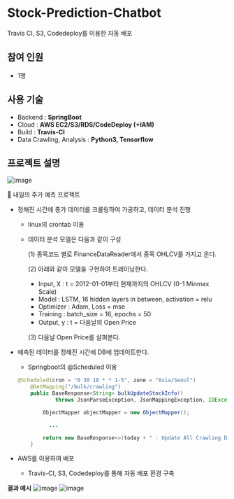 # Stock-Prediction-Chatbot
Travis CI, S3, Codedeploy를 이용한 자동 배포

## 참여 인원
- 1명

## 사용 기술

- Backend : **SpringBoot**
- Cloud : **AWS EC2/S3/RDS/CodeDeploy (+IAM)**
- Build : **Travis-CI**
- Data Crawling, Analysis : **Python3, Tensorflow**


## 프로젝트 설명

![image](https://s3-us-west-2.amazonaws.com/secure.notion-static.com/6e2d0e5e-05ce-430b-a36d-3aff21a8959c/Untitled.png)
<aside>
💬 내일의 주가 예측 프로젝트

- 정해진 시간에 종가 데이터를 크롤링하여 가공하고, 데이터 분석 진행
    - linux의 crontab 이용
    - 데이터 분석 모델은 다음과 같이 구성
        
        (1) 종목코드 별로 FinanceDataReader에서 종목 OHLCV를 가지고 온다.
        
        (2) 아래와 같이 모델을 구현하여 트레이닝한다.
        
        - Input, X : t = 2012-01-01부터 현재까지의 OHLCV (0-1 Minmax Scale)
        - Model : LSTM, 16 hidden layers in between, activation = relu
        - Optimizer : Adam, Loss = mse
        - Training : batch_size = 16, epochs = 50
        - Output, y : t = 다음날의 Open Price
        
        (3) 다음날 Open Price를 살펴본다.
        
- 예측된 데이터를 정해진 시간에 DB에 업데이트한다.
    - Springboot의 @Scheduled 이용
    
    ```java
    @Scheduled(cron = "0 30 18 * * 1-5", zone = "Asia/Seoul")
        @GetMapping("/bulk/crawling")
        public BaseResponse<String> bulkUpdateStockInfo()
                throws JsonParseException, JsonMappingException, IOException {
    
            ObjectMapper objectMapper = new ObjectMapper();
    
    	      ...
    
            return new BaseResponse<>(today + " : Update All Crawling Data Success");
        }
    ```
    
- AWS를 이용하여 배포
    - Travis-CI, S3, Codedeploy를 통해 자동 배포 환경 구축
    

**결과 예시**
![image](https://s3-us-west-2.amazonaws.com/secure.notion-static.com/e3bbc65c-5b76-4bcd-a463-7099015a03f7/Untitled.png)
![image](https://s3-us-west-2.amazonaws.com/secure.notion-static.com/ae46b870-1345-4d6f-8c49-e464dc8dedfb/Untitled.png)
</aside>
